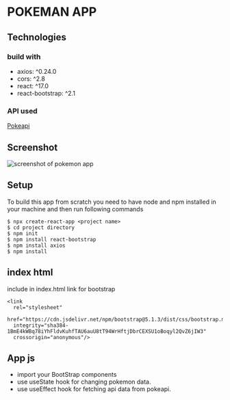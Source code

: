 # POKEMAN APP

## Technologies

### build with

- axios: ^0.24.0
- cors: ^2.8
- react: ^17.0
- react-bootstrap: ^2.1

### API used

[Pokeapi](https://pokeapi.co/)

## Screenshot

![screenshot of pokemon app](./images/pokemon.png)

## Setup

To build this app from scratch you need to have node and npm installed in your machine and then run following commands

```shell
$ npx create-react-app <project name>
$ cd project directory
$ npm init
$ npm install react-bootstrap
$ npm install axios
$ npm install
```

## index html

include in index.html link for bootstrap

```shell
<link
  rel="stylesheet"
  href="https://cdn.jsdelivr.net/npm/bootstrap@5.1.3/dist/css/bootstrap.min.css"
  integrity="sha384-1BmE4kWBq78iYhFldvKuhfTAU6auU8tT94WrHftjDbrCEXSU1oBoqyl2QvZ6jIW3"
  crossorigin="anonymous"/>
```

## App js

- import your BootStrap components
- use useState hook for changing pokemon data.
- use useEffect hook for fetching api data from pokeapi.

<!-- // function showAvatar(githubUser) {
  //   return new Promise(function(resolve, reject) {
  //     let img = document.createElement('img');
  //     img.src = githubUser.avatar_url;
  //     img.className = "promise-avatar-example";
  //     document.body.append(img);

  //     setTimeout(() => {
  //       img.remove();
  //       resolve(githubUser);
  //     }, 3000);
  //   });
  // }

  // Use them:
  // loadJson('/article/promise-chaining/user.json')
  //   .then(user => loadGithubUser(user.name))
  //   .then(showAvatar)
  //   .then(githubUser => alert(`Finished showing ${githubUser.name}`)); -->
